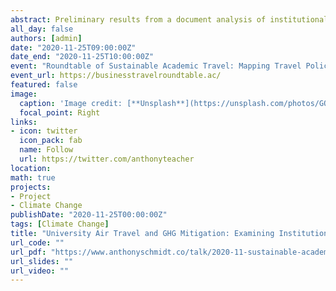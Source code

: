 ```yaml
---
abstract: Preliminary results from a document analysis of institutional policies regarding mitigation of GHG emissions from university air travel.
all_day: false
authors: [admin]
date: "2020-11-25T09:00:00Z"
date_end: "2020-11-25T10:00:00Z"
event: "Roundtable of Sustainable Academic Travel: Mapping Travel Policies in FHE"
event_url: https://businesstravelroundtable.ac/
featured: false
image:
  caption: 'Image credit: [**Unsplash**](https://unsplash.com/photos/GOErUf5yNFA)'
  focal_point: Right
links:
- icon: twitter
  icon_pack: fab
  name: Follow
  url: https://twitter.com/anthonyteacher
location: 
math: true
projects:
- Project
- Climate Change
publishDate: "2020-11-25T00:00:00Z"
tags: [Climate Change]
title: "University Air Travel and GHG Mitigation: Examining Institutional Policies through the Lens of #flyingless"
url_code: ""
url_pdf: "https://www.anthonyschmidt.co/talk/2020-11-sustainable-academic-travel/Academic Travel Roundtable.pdf"
url_slides: ""
url_video: ""
---
```


